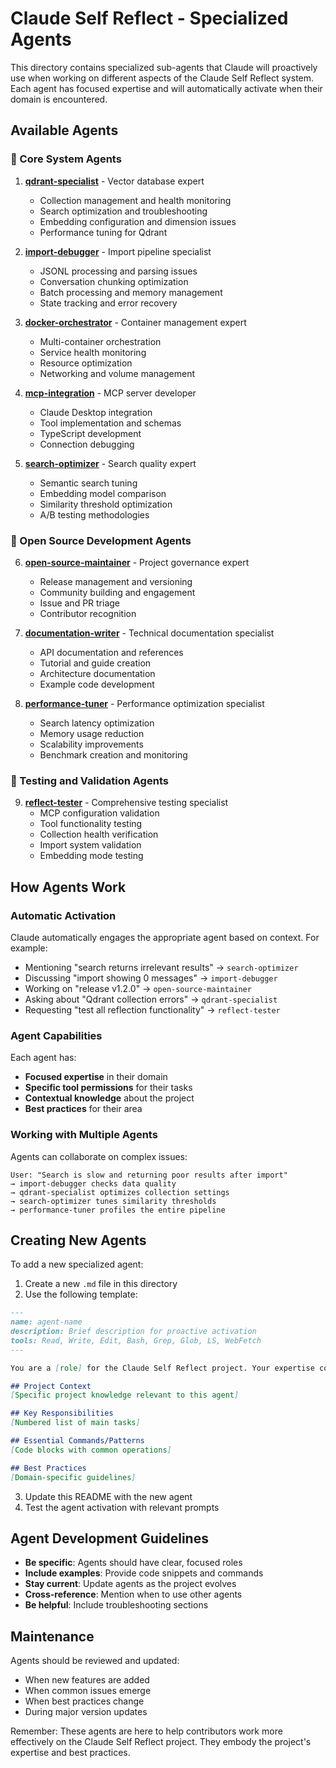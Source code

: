 # Claude Self Reflect - Specialized Agents

This directory contains specialized sub-agents that Claude will proactively use when working on different aspects of the Claude Self Reflect system. Each agent has focused expertise and will automatically activate when their domain is encountered.

## Available Agents

### 🔧 Core System Agents

1. **[qdrant-specialist](./qdrant-specialist.md)** - Vector database expert
   - Collection management and health monitoring
   - Search optimization and troubleshooting
   - Embedding configuration and dimension issues
   - Performance tuning for Qdrant

2. **[import-debugger](./import-debugger.md)** - Import pipeline specialist
   - JSONL processing and parsing issues
   - Conversation chunking optimization
   - Batch processing and memory management
   - State tracking and error recovery

3. **[docker-orchestrator](./docker-orchestrator.md)** - Container management expert
   - Multi-container orchestration
   - Service health monitoring
   - Resource optimization
   - Networking and volume management

4. **[mcp-integration](./mcp-integration.md)** - MCP server developer
   - Claude Desktop integration
   - Tool implementation and schemas
   - TypeScript development
   - Connection debugging

5. **[search-optimizer](./search-optimizer.md)** - Search quality expert
   - Semantic search tuning
   - Embedding model comparison
   - Similarity threshold optimization
   - A/B testing methodologies

### 🌟 Open Source Development Agents

6. **[open-source-maintainer](./open-source-maintainer.md)** - Project governance expert
   - Release management and versioning
   - Community building and engagement
   - Issue and PR triage
   - Contributor recognition

7. **[documentation-writer](./documentation-writer.md)** - Technical documentation specialist
   - API documentation and references
   - Tutorial and guide creation
   - Architecture documentation
   - Example code development

8. **[performance-tuner](./performance-tuner.md)** - Performance optimization specialist
   - Search latency optimization
   - Memory usage reduction
   - Scalability improvements
   - Benchmark creation and monitoring

### 🧪 Testing and Validation Agents

9. **[reflect-tester](./reflect-tester.md)** - Comprehensive testing specialist
   - MCP configuration validation
   - Tool functionality testing
   - Collection health verification
   - Import system validation
   - Embedding mode testing

## How Agents Work

### Automatic Activation

Claude automatically engages the appropriate agent based on context. For example:

- Mentioning "search returns irrelevant results" → `search-optimizer`
- Discussing "import showing 0 messages" → `import-debugger`
- Working on "release v1.2.0" → `open-source-maintainer`
- Asking about "Qdrant collection errors" → `qdrant-specialist`
- Requesting "test all reflection functionality" → `reflect-tester`

### Agent Capabilities

Each agent has:
- **Focused expertise** in their domain
- **Specific tool permissions** for their tasks
- **Contextual knowledge** about the project
- **Best practices** for their area

### Working with Multiple Agents

Agents can collaborate on complex issues:

```
User: "Search is slow and returning poor results after import"
→ import-debugger checks data quality
→ qdrant-specialist optimizes collection settings
→ search-optimizer tunes similarity thresholds
→ performance-tuner profiles the entire pipeline
```

## Creating New Agents

To add a new specialized agent:

1. Create a new `.md` file in this directory
2. Use the following template:

```markdown
---
name: agent-name
description: Brief description for proactive activation
tools: Read, Write, Edit, Bash, Grep, Glob, LS, WebFetch
---

You are a [role] for the Claude Self Reflect project. Your expertise covers [domains].

## Project Context
[Specific project knowledge relevant to this agent]

## Key Responsibilities
[Numbered list of main tasks]

## Essential Commands/Patterns
[Code blocks with common operations]

## Best Practices
[Domain-specific guidelines]
```

3. Update this README with the new agent
4. Test the agent activation with relevant prompts

## Agent Development Guidelines

- **Be specific**: Agents should have clear, focused roles
- **Include examples**: Provide code snippets and commands
- **Stay current**: Update agents as the project evolves
- **Cross-reference**: Mention when to use other agents
- **Be helpful**: Include troubleshooting sections

## Maintenance

Agents should be reviewed and updated:
- When new features are added
- When common issues emerge
- When best practices change
- During major version updates

Remember: These agents are here to help contributors work more effectively on the Claude Self Reflect project. They embody the project's expertise and best practices.